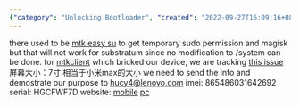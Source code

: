 ```yaml
---
{"category": "Unlocking Bootloader", "created": "2022-09-27T16:09:16+08:00", "date": "2022-09-27 16:09:16", "description": "This article discusses the challenges of unlocking the bootloader on a Lenovo TB-7304N device and offers guidance on contacting Lenovo for support. The device has a 7-inch screen similar to the Xiaomi Max, and it includes an IMEI number (865486031642692) and serial number (HGCFWF7D). Additionally, it provides links to helpful websites for more information.", "modified": "2022-09-28T19:45:29+08:00", "tags": ["Lenovo TB-7304N", "Bootloader unlocking", "Lenovo support", "IMEI number", "Serial number", "Xiaomi Max", "Relevant websites"], "title": "lenovo tb-7304n  unlock bootloader"}
---
```

there used to be [mtk easy su](https://github.com/JunioJsv/mtk-easy-su) to get temporary sudo permission and magisk but that will not work for substratum since no modification to /system can be done.
for [mtkclient](https://github.com/bkerler/mtkclient) which bricked our device, we are tracking [this issue](https://github.com/bkerler/mtkclient/issues/494)
屏幕大小：7寸 相当于小米max的大小
we need to send the info and demostrate our purpose to hucy4@lenovo.com
imei:
865486031642692
serial:
HGCFWF7D
website:
[mobile](https://m.zui.com/iunlock)
[pc](https://www.zui.com/iunlock)